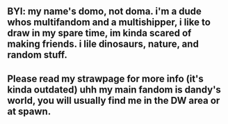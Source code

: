 



## BYI: my name's domo, not doma. i'm a dude whos multifandom and a multishipper, i like to draw in my spare time, im kinda scared of making  friends. i lile dinosaurs, nature, and random stuff.


## Please read my strawpage for more info (it's kinda outdated) uhh my main fandom is dandy's world, you will usually find me in the DW area or at spawn.




